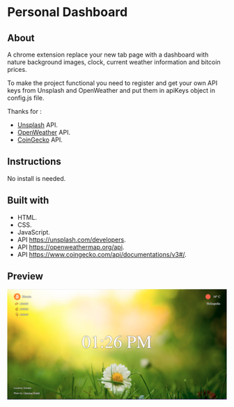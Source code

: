 # Personal Dashboard

## About

A chrome extension replace your new tab page with a dashboard with nature background images, clock, current weather information and bitcoin prices.

To make the project functional you need to register and get your own API keys from Unsplash and OpenWeather and put them in apiKeys object in config.js file.

Thanks for :
- [Unsplash](https://unsplash.com/developers) API.
- [OpenWeather](https://openweathermap.org/api) API.
- [CoinGecko](https://www.coingecko.com/api/documentations/v3#/) API.

## Instructions

No install is needed.

## Built with

- HTML.
- CSS.
- JavaScript.
- API <https://unsplash.com/developers>.
- API <https://openweathermap.org/api>.
- API <https://www.coingecko.com/api/documentations/v3#/>.

## Preview
![App Screenshot](images/app-screenshot.png)
